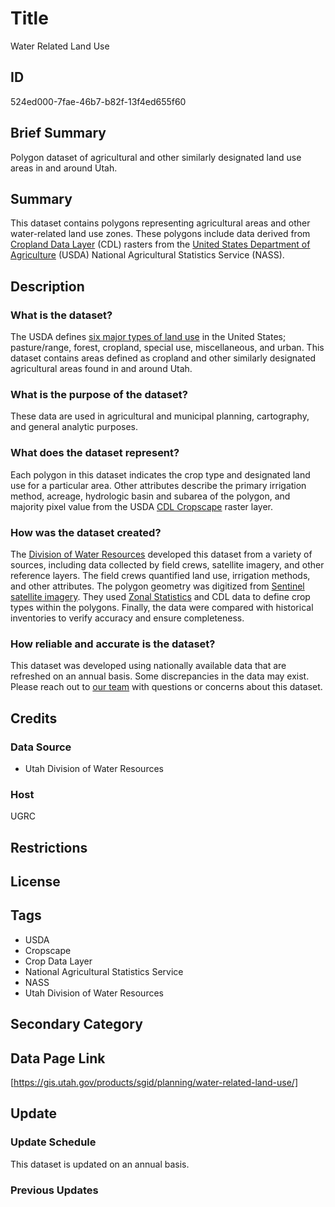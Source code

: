 # Title

Water Related Land Use

## ID

524ed000-7fae-46b7-b82f-13f4ed655f60

## Brief Summary

Polygon dataset of agricultural and other similarly designated land use areas in and around Utah.

## Summary

This dataset contains polygons representing agricultural areas and other water-related land use zones. These polygons include data derived from [Cropland Data Layer](https://nassgeodata.gmu.edu/CropScape/) (CDL) rasters from the [United States Department of Agriculture](https://www.usda.gov/) (USDA) National Agricultural Statistics Service (NASS).

## Description

### What is the dataset?

The USDA defines [six major types of land use](https://www.ers.usda.gov/data-products/major-land-uses) in the United States; pasture/range, forest, cropland, special use, miscellaneous, and urban. This dataset contains areas defined as cropland and other similarly designated agricultural areas found in and around Utah.

### What is the purpose of the dataset?

These data are used in agricultural and municipal planning, cartography, and general analytic purposes.

### What does the dataset represent?

Each polygon in this dataset indicates the crop type and designated land use for a particular area. Other attributes describe the primary irrigation method, acreage, hydrologic basin and subarea of the polygon, and majority pixel value from the USDA [CDL Cropscape](https://www.nass.usda.gov/Research_and_Science/Cropland/SARS1a.php) raster layer.

### How was the dataset created?

The [Division of Water Resources](https://water.utah.gov/) developed this dataset from a variety of sources, including data collected by field crews, satellite imagery, and other reference layers. The field crews quantified land use, irrigation methods, and other attributes. The polygon geometry was digitized from [Sentinel satellite imagery](https://www.sentinel-hub.com/). They used [Zonal Statistics](https://atlas.co/glossary/zonal-statistics/) and CDL data to define crop types within the polygons. Finally, the data were compared with historical inventories to verify accuracy and ensure completeness.

### How reliable and accurate is the dataset?

This dataset was developed using nationally available data that are refreshed on an annual basis. Some discrepancies in the data may exist. Please reach out to [our team](https://gis.utah.gov/contact/) with questions or concerns about this dataset.

## Credits

### Data Source

- Utah Division of Water Resources

### Host

UGRC

## Restrictions

## License

## Tags

- USDA
- Cropscape
- Crop Data Layer
- National Agricultural Statistics Service
- NASS
- Utah Division of Water Resources

## Secondary Category

## Data Page Link

[https://gis.utah.gov/products/sgid/planning/water-related-land-use/]

## Update

### Update Schedule

This dataset is updated on an annual basis.

### Previous Updates

